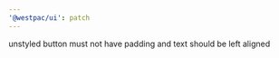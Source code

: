 ```yaml
---
'@westpac/ui': patch
---
```


unstyled button must not have padding and text should be left aligned

